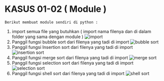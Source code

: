 # KASUS 01-02 ( Module ) #

    Berikut membuat module sendiri di python :

1. import semua file yang butuhkan ( import nama filenya dan di dalam folder yang sama dengan module )
   ![import](https://github.com/iammansyursalim/dokumentasimagang/blob/master/01-02/kasus/01.PNG)
2. Panggil fungsi bubble sort dari filenya yang tadi di import
   ![bubble sort](https://github.com/iammansyursalim/dokumentasimagang/blob/master/01-02/kasus/02.PNG)
3. Panggil fungsi Insertion sort dari filenya yang tadi di import
   ![insertion sort](https://github.com/iammansyursalim/dokumentasimagang/blob/master/01-02/kasus/03.PNG)
4. Panggil fungsi merge sort dari filenya yang tadi di import
   ![merge sort](https://github.com/iammansyursalim/dokumentasimagang/blob/master/01-02/kasus/04.PNG)
5. Panggil fungsi selection sort dari filenya yang tadi di import
   ![selection sort](https://github.com/iammansyursalim/dokumentasimagang/blob/master/01-02/kasus/05.PNG)
6. Panggil fungsi shell sort dari filenya yang tadi di import
   ![shell sort](https://github.com/iammansyursalim/dokumentasimagang/blob/master/01-02/kasus/06.PNG)